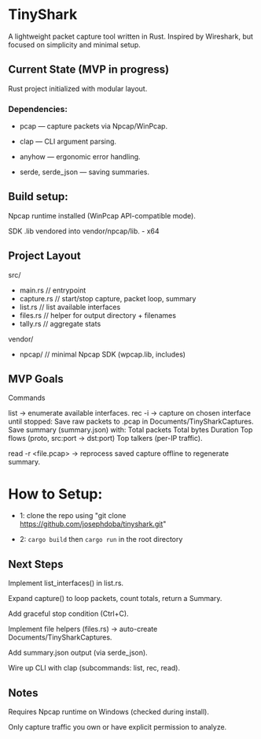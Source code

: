 # TinyShark

A lightweight packet capture tool written in Rust. Inspired by Wireshark, but focused on simplicity and minimal setup.

##  Current State (MVP in progress)

Rust project initialized with modular layout.

### Dependencies:

- pcap
 — capture packets via Npcap/WinPcap.

- clap
 — CLI argument parsing.

- anyhow
 — ergonomic error handling.

- serde, serde_json — saving summaries.

## Build setup:

Npcap runtime installed (WinPcap API-compatible mode).

SDK .lib vendored into vendor/npcap/lib. - x64


## Project Layout
src/
  - main.rs        // entrypoint
  - capture.rs     // start/stop capture, packet loop, summary
  - list.rs        // list available interfaces
  - files.rs       // helper for output directory + filenames
  - tally.rs       // aggregate stats

vendor/
  - npcap/         // minimal Npcap SDK (wpcap.lib, includes)

## MVP Goals
Commands

list → enumerate available interfaces.
rec -i <index> → capture on chosen interface until stopped:
Save raw packets to .pcap in Documents/TinySharkCaptures.
Save summary (summary.json) with:
Total packets
Total bytes
Duration
Top flows (proto, src:port → dst:port)
Top talkers (per-IP traffic).

read -r <file.pcap> → reprocess saved capture offline to regenerate summary.

# How to Setup:
- 1:  clone the repo using "git clone https://github.com/josephdoba/tinyshark.git"

- 2: `cargo build` then `cargo run` in the root directory

## Next Steps

Implement list_interfaces() in list.rs.

Expand capture() to loop packets, count totals, return a Summary.

Add graceful stop condition (Ctrl+C).

Implement file helpers (files.rs) → auto-create Documents/TinySharkCaptures.

Add summary.json output (via serde_json).

Wire up CLI with clap (subcommands: list, rec, read).

## Notes

Requires Npcap runtime on Windows (checked during install).

Only capture traffic you own or have explicit permission to analyze.
